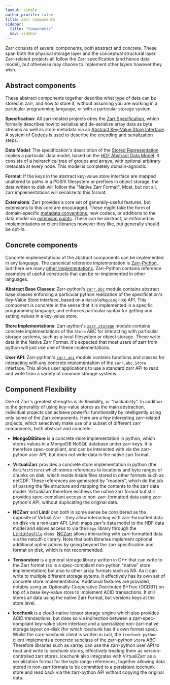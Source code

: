 ```yaml
---
layout: single
author_profile: false
title: Zarr Components
sidebar:
  title: "Components"
  nav: sidebar
---
```


Zarr consists of several components, both abstract and concrete. 
These span both the physical storage layer and the conceptual structural layer. 
Zarr-related projects all follow the Zarr specification (and hence data model), but otherwise may choose to implement other layers however they wish.

## Abstract components

These abstract components together describe what type of data can be stored in zarr, and how to store it, without assuming you are working in a particular programming language, or with a particular storage system.

**Specification**: All zarr-related projects obey the [Zarr Specification](https://zarr-specs.readthedocs.io/), which formally describes how to serialize and de-serialize array data as byte streams as well as store metadata via an [Abstract Key-Value Store Interface](https://zarr-specs.readthedocs.io/en/latest/v3/core/v3.0.html#abstract-store-interface). 
A system of [Codecs](https://zarr-specs.readthedocs.io/en/latest/v3/core/v3.0.html#chunk-encoding) is used to describe the encoding and serialization steps.

**Data Model**: The specification's description of the [Stored Representation](https://zarr-specs.readthedocs.io/en/latest/v3/core/v3.0.html#stored-representation) implies a particular data model, based on the [HDF Abstract Data Model](https://support.hdfgroup.org/documentation/hdf5/latest/_h5_d_m__u_g.html). 
It consists of a heirarchical tree of groups and arrays, with optional arbitrary metadata at every node. This model is completely domain-agnostic.

**Format**: If the keys in the abstract key-value store interface are mapped unaltered to paths in a POSIX filesystem or prefixes in object storage, the data written to disk will follow the "Native Zarr Format". 
Most, but not all, zarr implementations will serialize to this format.

**Extensions**: Zarr provides a core set of generally-useful features, but extensions to this core are encouraged. These might take the form of domain-specific [metadata conventions](https://zarr.dev/conventions/), new codecs, or additions to the data model via [extension points](https://zarr-specs.readthedocs.io/en/latest/v3/core/v3.0.html#extension-points). These can be abstract, or enforced by implementations or client libraries however they like, but generally should be opt-in.

## Concrete components

Concrete implementations of the abstract components can be implemented in any language. 
The canonical reference implementation is [Zarr-Python](https://github.com/zarr-developers/zarr-python), but there are many [other implementations](https://zarr.dev/implementations/). 
Zarr-Python contains reference examples of useful constructs that can be re-implemented in other languages.

**Abstract Base Classes**: Zarr-python's [`zarr.abc`](https://zarr.readthedocs.io/en/stable/api/zarr/abc/index.html) module contains abstract base classes enforcing a particular python realization of the specification's Key-Value Store interface, based on a `MutableMapping`-like API. 
This component is concrete in the sense that it is implemented in a specific programming language, and enforces particular syntax for getting and setting values in a key-value store.

**Store Implementations**: Zarr-python's [`zarr.storage`](https://zarr.readthedocs.io/en/stable/api/zarr/abc/index.html) module contains concrete implementations of the `Store` ABC for interacting with particular storage systems, such as a local filesystem or object storage. 
These write data in the Native Zarr Format. 
It's expected that most users of zarr from python will just use one of these implementations.

**User API**: Zarr-python's [`zarr.api`](https://zarr.readthedocs.io/en/stable/api/zarr/abc/index.html) module contains functions and classes for interacting with any concrete implementation of the `zarr.abc.Store` interface. 
This allows user applications to use a standard zarr API to read and write from a variety of common storage systems.

## Component Flexibility

One of Zarr's greatest strengths is its flexibility, or "hackability". 
In addition to the generality of using key-value stores as the main abstraction, individual projects can achieve powerful functionality by intelligently using only some of the Zarr components.
Here are a few interesting zarr-related projects, which selectively make use of a subset of different zarr components, both abstract and concrete.

- **MongoDBStore** is a concrete store implementation in python, which stores values in a MongoDB NoSQL database under zarr keys. 
It is therefore spec-compliant, and can be interacted with via the zarr-python user API, but does not write data in the native zarr format.

- **VirtualiZarr** provides a concrete store implementation in python (the `ManifestStore`) which stores references to locations and byte ranges of chunks on disk, which reside inside files stored in other formats such as netCDF. 
These references are generated by "readers", which do the job of parsing the file structure and mapping the contents to the zarr data model. 
VirtualiZarr therefore eschews the native zarr format but still provides spec-compliant access to non-zarr-formatted data using zarr-python's API, without duplicating the original data.

- **NCZarr** and **Lindi** can both in some sense be considered as the opposite of VirtualiZarr - they allow interacting with zarr-formatted data on disk via a non-zarr API. 
Lindi maps zarr's data model to the HDF data model and allows access to via the `h5py` library through the [`LindiH5pyFile`](https://github.com/NeurodataWithoutBorders/lindi/blob/b125c111880dd830f2911c1bc2084b2de94f6d71/lindi/LindiH5pyFile/LindiH5pyFile.py#L28) class. 
[NCZarr](https://docs.unidata.ucar.edu/nug/current/nczarr_head.html) allows interacting with zarr-formatted data via the netcdf-c library. Note that both libraries implement optional additional optimizations by going beyond the zarr specification and format on disk, which is not recommended.

- **Tensorstore** is a general storage library written in C++ that can write to the Zarr format (so is a spec-compliant non-python "native" store implementation) but also to other array formats such as N5.
As it can write to multiple different storage sytems, it effectively has its own set of concrete store implementations.
Additional features are provided, notably using an Optionally-Cooperative Distributed B+Tree (OCDBT) on top of a base key-value store to implement ACID transactions. 
It still stores all data using the native Zarr Format, but versions keys at the store level.

- **Icechunk** is a cloud-native tensor storage engine which also provides ACID transactions, but does so via indirection between a zarr-spec-compliant key-value store interface and a specialized non-zarr-native storage layout on-disk (for which Icechunk has it's own format spec). 
Whilst the core icechunk client is written in rust, the `icechunk-python` client implements a concrete subclass of the zarr-python `Store` ABC. 
Therefore libraries such as xarray can use the zarr-python user API to read and write to icechunk stores, effectively treating them as version-controlled zarr stores. 
Icechunk also integrates with VirtualiZarr as a serialization format for the byte range references, together allowing data stored in non-zarr formats to be committed to a persistent icechunk store and read back via the zarr-python API without copying the original data.
